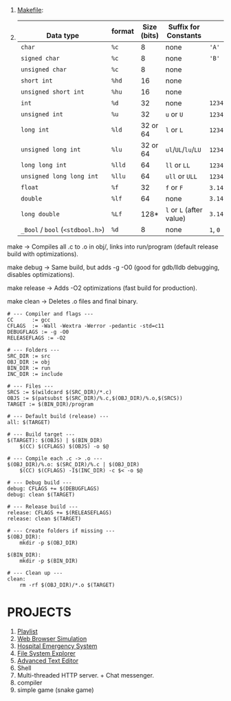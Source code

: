 1. [Makefile](./makecompilation/readme.md):
2. | <br>Data type                    | format | Size (bits) | Suffix for Constants     | Example Constant       |
   | -------------------------------- | ------ | ----------- | ------------------------ | ---------------------- |
   | `char`                           | `%c`   | 8           | none                     | `'A'`                  |
   | `signed char`                    | `%c`   | 8           | none                     | `'B'`                  |
   | `unsigned char`                  | `%c`   | 8           | none                     |                        |
   | `short int`                      | `%hd`  | 16          | none                     |                        |
   | `unsigned short int`             | `%hu`  | 16          | none                     |                        |
   | `int`                            | `%d`   | 32          | none                     | `12345`                |
   | `unsigned int`                   | `%u`   | 32          | `u` or `U`               | `12345u`, `12345U`     |
   | `long int`                       | `%ld`  | 32 or 64    | `l` or `L`               | `12345l`, `12345L`     |
   | `unsigned long int`              | `%lu`  | 32 or 64    | `ul`/`UL`/`lu`/`LU`      | `12345ul`, `12345LU`   |
   | `long long int`                  | `%lld` | 64          | `ll` or `LL`             | `12345ll`, `12345LL`   |
   | `unsigned long long int`         | `%llu` | 64          | `ull` or `ULL`           | `12345ull`, `12345ULL` |
   | `float`                          | `%f`   | 32          | `f` or `F`               | `3.14f`, `2.7F`        |
   | `double`                         | `%lf`  | 64          | none                     | `3.14159`              |
   | `long double`                    | `%Lf`  | 128\*       | `l` or `L` (after value) | `3.14159L`             |
   | `_Bool` / `bool` (`<stdbool.h>`) | `%d`   | 8           | none                     | `1`, `0`               |


make
→ Compiles all .c to .o in obj/, links into run/program (default release build with optimizations).

make debug
→ Same build, but adds -g -O0 (good for gdb/lldb debugging, disables optimizations).

make release
→ Adds -O2 optimizations (fast build for production).

make clean
→ Deletes .o files and final binary.


```
# --- Compiler and flags ---
CC      := gcc
CFLAGS  := -Wall -Wextra -Werror -pedantic -std=c11
DEBUGFLAGS := -g -O0
RELEASEFLAGS := -O2

# --- Folders ---
SRC_DIR := src
OBJ_DIR := obj
BIN_DIR := run
INC_DIR := include

# --- Files ---
SRCS := $(wildcard $(SRC_DIR)/*.c)
OBJS := $(patsubst $(SRC_DIR)/%.c,$(OBJ_DIR)/%.o,$(SRCS))
TARGET := $(BIN_DIR)/program

# --- Default build (release) ---
all: $(TARGET)

# --- Build target ---
$(TARGET): $(OBJS) | $(BIN_DIR)
	$(CC) $(CFLAGS) $(OBJS) -o $@

# --- Compile each .c -> .o ---
$(OBJ_DIR)/%.o: $(SRC_DIR)/%.c | $(OBJ_DIR)
	$(CC) $(CFLAGS) -I$(INC_DIR) -c $< -o $@

# --- Debug build ---
debug: CFLAGS += $(DEBUGFLAGS)
debug: clean $(TARGET)

# --- Release build ---
release: CFLAGS += $(RELEASEFLAGS)
release: clean $(TARGET)

# --- Create folders if missing ---
$(OBJ_DIR):
	mkdir -p $(OBJ_DIR)

$(BIN_DIR):
	mkdir -p $(BIN_DIR)

# --- Clean up ---
clean:
	rm -rf $(OBJ_DIR)/*.o $(TARGET)

```


# PROJECTS
1. [Playlist](./project/playlist)
2. [Web Browser Simulation](./project/webbrowser/README.md) 
3. [Hospital Emergency System](./project/hospitalEmergencySystem/README.md)
4. [File System Explorer](./project/fileSystemExplorer/README.md)
5. [Advanced Text Editor](./project/textEdit/README.md)
6. Shell 
4. Multi-threaded HTTP server. + Chat messenger.
5. compiler
6. simple game (snake game)
